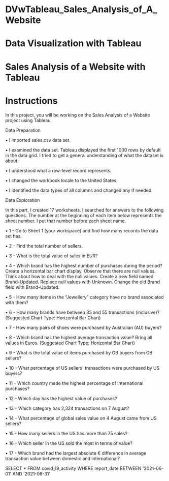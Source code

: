 # DVwTableau_Sales_Analysis_of_A_Website

# Data Visualization with Tableau

# Sales Analysis of a Website with Tableau

# Instructions

In this project, you will be working on the Sales Analysis of a Website project using Tableau.

Data Preparation

•	I imported sales.csv data set.

•	I examined the data set. Tableau displayed the first 1000 rows by default in the data grid. I tried to get a general understanding of what the dataset is about.

•	I understood what a row-level record represents.

•	I changed the workbook locale to the United States. 

•	I identified the data types of all columns and changed any if needed. 

Data Exploration

In this part, I created 17 worksheets. I searched for answers to the following questions. The number at the beginning of each item below represents the sheet number. I  put that number before each sheet name. 

•	1 - Go to Sheet 1 (your workspace) and find how many records the data set has.

•	2 - Find the total number of sellers.

•	3 - What is the total value of sales in EUR?

•	4 - Which brand has the highest number of purchases during the period? Create a horizontal bar chart display. Observe that there are null values. Think about how to deal with the null values. Create a new field named Brand-Updated. Replace null values with Unknown. Change the old Brand field with Brand-Updated.

•	5 - How many items in the “Jewellery” category have no brand associated with them?

•	6 - How many brands have between 35 and 55 transactions (inclusive)? (Suggested Chart Type: Horizontal Bar Chart)

•	7 - How many pairs of shoes were purchased by Australian (AU) buyers?

•	8 - Which brand has the highest average transaction value? Bring all values in Euros. (Suggested Chart Type: Horizontal Bar Chart)

•	9 - What is the total value of items purchased by GB buyers from GB sellers?

•	10 - What percentage of US sellers' transactions were purchased by US buyers?

•	11 - Which country made the highest percentage of international purchases?

•	12 - Which day has the highest value of purchases?

•	13 - Which category has 2,324 transactions on 7 August?

•	14 - What percentage of global sales value on 4 August came from US sellers?

•	15 - How many sellers in the US has more than 75 sales?

•	16 - Which seller in the US sold the most in terms of value?

•	17 - Which brand had the largest absolute € difference in average transaction value between domestic and international?
 
 
SELECT * FROM covid_19_activity WHERE report_date BETWEEN '2021-06-01' AND '2021-08-31'




